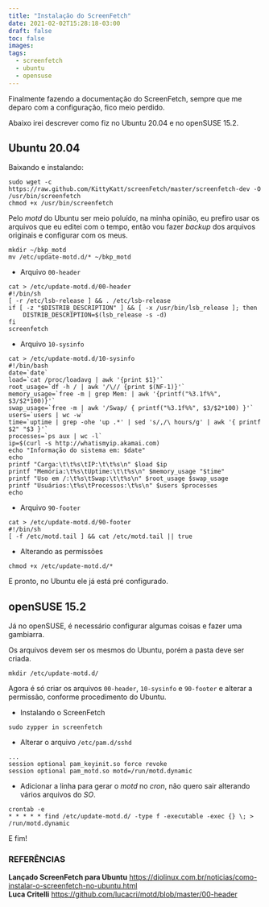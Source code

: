```yaml
---
title: "Instalação do ScreenFetch"
date: 2021-02-02T15:28:18-03:00
draft: false
toc: false
images:
tags:
  - screenfetch
  - ubuntu
  - opensuse
---
```


Finalmente fazendo a documentação do ScreenFetch, sempre que me deparo com a configuração, fico meio perdido.

Abaixo irei descrever como fiz no Ubuntu 20.04 e no openSUSE 15.2.

## Ubuntu 20.04
Baixando e instalando:
```shell
sudo wget -c https://raw.github.com/KittyKatt/screenFetch/master/screenfetch-dev -O /usr/bin/screenfetch
chmod +x /usr/bin/screenfetch
```

Pelo *motd* do Ubuntu ser meio poluído, na minha opinião, eu prefiro usar os arquivos que eu editei com o tempo, então vou fazer *backup* dos arquivos originais e configurar com os meus.
```shell
mkdir ~/bkp_motd
mv /etc/update-motd.d/* ~/bkp_motd
```

- Arquivo ``00-header``  
```shell
cat > /etc/update-motd.d/00-header
#!/bin/sh
[ -r /etc/lsb-release ] && . /etc/lsb-release
if [ -z "$DISTRIB_DESCRIPTION" ] && [ -x /usr/bin/lsb_release ]; then
    DISTRIB_DESCRIPTION=$(lsb_release -s -d)
fi
screenfetch
```

- Arquivo ``10-sysinfo``  
```shell
cat > /etc/update-motd.d/10-sysinfo
#!/bin/bash
date=`date`
load=`cat /proc/loadavg | awk '{print $1}'`
root_usage=`df -h / | awk '/\// {print $(NF-1)}'`
memory_usage=`free -m | grep Mem: | awk '{printf("%3.1f%%", $3/$2*100)}'`
swap_usage=`free -m | awk '/Swap/ { printf("%3.1f%%", $3/$2*100) }'`
users=`users | wc -w`
time=`uptime | grep -ohe 'up .*' | sed 's/,/\ hours/g' | awk '{ printf $2" "$3 }'`
processes=`ps aux | wc -l`
ip=$(curl -s http://whatismyip.akamai.com)
echo "Informação do sistema em: $date"
echo
printf "Carga:\t\t%s\tIP:\t\t%s\n" $load $ip
printf "Memória:\t%s\tUptime:\t\t%s\n" $memory_usage "$time"
printf "Uso em /:\t%s\tSwap:\t\t%s\n" $root_usage $swap_usage
printf "Usuários:\t%s\tProcessos:\t%s\n" $users $processes
echo
```

- Arquivo ``90-footer``  
```shell
cat > /etc/update-motd.d/90-footer
#!/bin/sh
[ -f /etc/motd.tail ] && cat /etc/motd.tail || true
```
- Alterando as permissões
```shell
chmod +x /etc/update-motd.d/*
```

E pronto, no Ubuntu ele já está pré configurado.

## openSUSE 15.2
Já no openSUSE, é necessário configurar algumas coisas e fazer uma gambiarra.

Os arquivos devem ser os mesmos do Ubuntu, porém a pasta deve ser criada.
```shell
mkdir /etc/update-motd.d/
```
Agora é só criar os arquivos ``00-header``, ``10-sysinfo`` e ``90-footer`` e alterar a permissão, conforme procedimento do Ubuntu.

- Instalando o ScreenFetch
```shell
sudo zypper in screenfetch
```

- Alterar o arquivo ``/etc/pam.d/sshd``
```shell
...
session optional pam_keyinit.so force revoke
session optional pam_motd.so motd=/run/motd.dynamic
```

- Adicionar a linha para gerar o *motd* no *cron*, não quero sair alterando vários arquivos do *SO*.

```shell
crontab -e
* * * * * find /etc/update-motd.d/ -type f -executable -exec {} \; > /run/motd.dynamic
```

E fim!

### REFERÊNCIAS
**Lançado ScreenFetch para Ubuntu** https://diolinux.com.br/noticias/como-instalar-o-screenfetch-no-ubuntu.html  
**Luca Critelli** https://github.com/lucacri/motd/blob/master/00-header